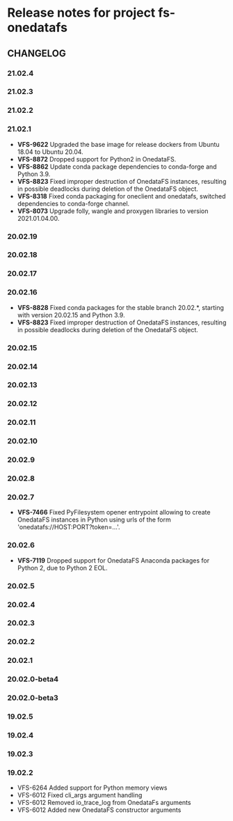 Release notes for project fs-onedatafs
======================================

CHANGELOG
---------

### 21.02.4

### 21.02.3

### 21.02.2

### 21.02.1

-   **VFS-9622** Upgraded the base image for release dockers from Ubuntu
    18.04 to Ubuntu 20.04.
-   **VFS-8872** Dropped support for Python2 in OnedataFS.
-   **VFS-8862** Update conda package dependencies to conda-forge and
    Python 3.9.
-   **VFS-8823** Fixed improper destruction of OnedataFS instances,
    resulting in possible deadlocks during deletion of the OnedataFS
    object.
-   **VFS-8318** Fixed conda packaging for oneclient and onedatafs,
    switched dependencies to conda-forge channel.
-   **VFS-8073** Upgrade folly, wangle and proxygen libraries to version
    2021.01.04.00.

### 20.02.19

### 20.02.18

### 20.02.17

### 20.02.16

-   **VFS-8828** Fixed conda packages for the stable branch 20.02.\*,
    starting with version 20.02.15 and Python 3.9.
-   **VFS-8823** Fixed improper destruction of OnedataFS instances,
    resulting in possible deadlocks during deletion of the OnedataFS
    object.

### 20.02.15

### 20.02.14

### 20.02.13

### 20.02.12

### 20.02.11

### 20.02.10

### 20.02.9

### 20.02.8

### 20.02.7

-   **VFS-7466** Fixed PyFilesystem opener entrypoint allowing to create
    OnedataFS instances in Python using urls of the form
    \'onedatafs://HOST:PORT?token=\...\'.

### 20.02.6

-   **VFS-7119** Dropped support for OnedataFS Anaconda packages for
    Python 2, due to Python 2 EOL.

### 20.02.5

### 20.02.4

### 20.02.3

### 20.02.2

### 20.02.1

### 20.02.0-beta4

### 20.02.0-beta3

### 19.02.5

### 19.02.4

### 19.02.3

### 19.02.2

* VFS-6264 Added support for Python memory views
* VFS-6012 Fixed cli_args argument handling
* VFS-6012 Removed io_trace_log from OnedataFs arguments
* VFS-6012 Added new OnedataFS constructor arguments
